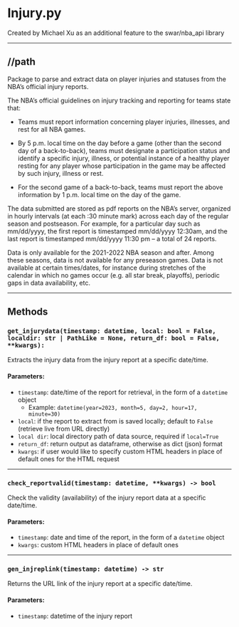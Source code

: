 # Injury.py

Created by Michael Xu as an additional feature to the swar/nba_api library

---

## //path

Package to parse and extract data on player injuries and statuses from the NBA’s official injury reports.

The NBA’s official guidelines on injury tracking and reporting for teams state that:

- Teams must report information concerning player injuries, illnesses, and rest for all NBA games.

- By 5 p.m. local time on the day before a game (other than the second day of a back-to-back), teams must designate a participation status and identify a specific injury, illness, or potential instance of a healthy player resting for any player whose participation in the game may be affected by such injury, illness or rest.

- For the second game of a back-to-back, teams must report the above information by 1 p.m. local time on the day of the game.

The data submitted are stored as pdf reports on the NBA’s server, organized in hourly intervals (at each :30 minute mark) across each day of the regular season and postseason. For example, for a particular day such as mm/dd/yyyy, the first report is timestamped mm/dd/yyyy 12:30am, and the last report is timestamped mm/dd/yyyy 11:30 pm – a total of 24 reports.

Data is only available for the 2021-2022 NBA season and after. Among these seasons, data is not available for any preseason games. Data is not available at certain times/dates, for instance during stretches of the calendar in which no games occur (e.g. all star break, playoffs), periodic gaps in data availability, etc.

---

## Methods

### `get_injurydata(timestamp: datetime, local: bool = False, localdir: str | PathLike = None, return_df: bool = False, **kwargs):`

Extracts the injury data from the injury report at a specific date/time.

#### Parameters:
- `timestamp`: date/time of the report for retrieval, in the form of a `datetime` object
  - Example: `datetime(year=2023, month=5, day=2, hour=17, minute=30)`
- `local`: if the report to extract from is saved locally; default to `False` (retrieve live from URL directly)
- `local dir`: local directory path of data source, required if `local=True`
- `return_df`: return output as dataframe, otherwise as dict (json) format
- `kwargs`: if user would like to specify custom HTML headers in place of default ones for the HTML request

---

### `check_reportvalid(timestamp: datetime, **kwargs) -> bool`

Check the validity (availability) of the injury report data at a specific date/time.

#### Parameters:
- `timestamp`: date and time of the report, in the form of a `datetime` object
- `kwargs`: custom HTML headers in place of default ones

---

### `gen_injreplink(timestamp: datetime) -> str`

Returns the URL link of the injury report at a specific date/time.

#### Parameters:
- `timestamp`: datetime of the injury report
